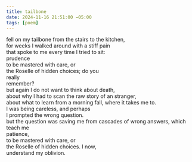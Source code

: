 ```yaml
---
title: tailbone
date: 2024-11-16 21:51:00 −05:00
tags: [poem]
---
```


fell on my tailbone from the stairs to the kitchen,  
for weeks I walked around with a stiff pain   
that spoke to me every time I tried to sit:  
prudence  
to be mastered with care, or  
the Roselle of hidden choices; do you  
really   
remember?   
but again I do not want to think about death,  
about why I had to scan the raw story of an stranger,   
about what to learn from a morning fall, where it takes me to.   
I was being careless, and perhaps   
I prompted the wrong question.  
but the question was saving me from cascades of wrong answers, which teach me   
patience,   
to be mastered with care, or   
the Roselle of hidden choices. I now,  
understand my oblivion.   